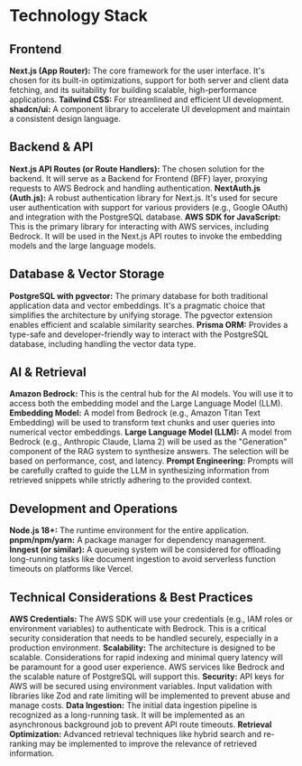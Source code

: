 # Technology Stack

## Frontend

**Next.js (App Router):** The core framework for the user interface. It's chosen for its built-in optimizations, support for both server and client data fetching, and its suitability for building scalable, high-performance applications.
**Tailwind CSS:** For streamlined and efficient UI development.
**shadcn/ui:** A component library to accelerate UI development and maintain a consistent design language.

## Backend & API

**Next.js API Routes (or Route Handlers):** The chosen solution for the backend. It will serve as a Backend for Frontend (BFF) layer, proxying requests to AWS Bedrock and handling authentication.
**NextAuth.js (Auth.js):** A robust authentication library for Next.js. It's used for secure user authentication with support for various providers (e.g., Google OAuth) and integration with the PostgreSQL database.
**AWS SDK for JavaScript:** This is the primary library for interacting with AWS services, including Bedrock. It will be used in the Next.js API routes to invoke the embedding models and the large language models.

## Database & Vector Storage

**PostgreSQL with pgvector:** The primary database for both traditional application data and vector embeddings. It's a pragmatic choice that simplifies the architecture by unifying storage. The pgvector extension enables efficient and scalable similarity searches.
**Prisma ORM:** Provides a type-safe and developer-friendly way to interact with the PostgreSQL database, including handling the vector data type.

## AI & Retrieval

**Amazon Bedrock:** This is the central hub for the AI models. You will use it to access both the embedding model and the Large Language Model (LLM).
**Embedding Model:** A model from Bedrock (e.g., Amazon Titan Text Embedding) will be used to transform text chunks and user queries into numerical vector embeddings.
**Large Language Model (LLM):** A model from Bedrock (e.g., Anthropic Claude, Llama 2) will be used as the "Generation" component of the RAG system to synthesize answers. The selection will be based on performance, cost, and latency.
**Prompt Engineering:** Prompts will be carefully crafted to guide the LLM in synthesizing information from retrieved snippets while strictly adhering to the provided context.

## Development and Operations

**Node.js 18+:** The runtime environment for the entire application.
**pnpm/npm/yarn:** A package manager for dependency management.
**Inngest (or similar):** A queueing system will be considered for offloading long-running tasks like document ingestion to avoid serverless function timeouts on platforms like Vercel.

## Technical Considerations & Best Practices

**AWS Credentials:** The AWS SDK will use your credentials (e.g., IAM roles or environment variables) to authenticate with Bedrock. This is a critical security consideration that needs to be handled securely, especially in a production environment.
**Scalability:** The architecture is designed to be scalable. Considerations for rapid indexing and minimal query latency will be paramount for a good user experience. AWS services like Bedrock and the scalable nature of PostgreSQL will support this.
**Security:** API keys for AWS will be secured using environment variables. Input validation with libraries like Zod and rate limiting will be implemented to prevent abuse and manage costs.
**Data Ingestion:** The initial data ingestion pipeline is recognized as a long-running task. It will be implemented as an asynchronous background job to prevent API route timeouts.
**Retrieval Optimization:** Advanced retrieval techniques like hybrid search and re-ranking may be implemented to improve the relevance of retrieved information.
